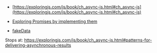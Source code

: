 - [https://exploringjs.com/js/book/ch_async-js.html#ch_async-js](https://exploringjs.com/js/book/ch_async-js.html#ch_async-js) 

- [Exploring Promises by implementing them](https://exploringjs.com/deep-js/ch_implementing-promises.html)

- [fakeData](https://jsonplaceholder.typicode.com/)

Stops at: https://exploringjs.com/js/book/ch_async-js.html#patterns-for-delivering-asynchronous-results
